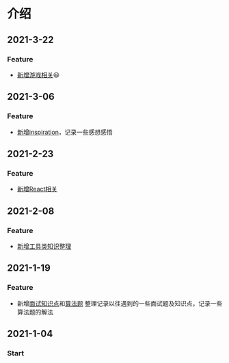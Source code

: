 # 介绍

## 2021-3-22

### Feature

* [新增游戏相关](you-xi-xiang-guan/)😆

## 2021-3-06

### Feature

* [新增inspiration](inspiration/)，记录一些感想感悟

## 2021-2-23

### Feature

* [新增React相关](react-xiang-guan-1/)

## 2021-2-08

### Feature

* [新增工具类知识整理](gong-ju-lei-zhi-shi-zheng-li-1/)

## 2021-1-19

### Feature

* 新增[面试知识点](js-fu-zhi-zi-ding-yi-nei-rong/)和[算法题](suan-fa-ti-1/) 整理记录以往遇到的一些面试题及知识点，记录一些算法题的解法

## 2021-1-04

### Start

